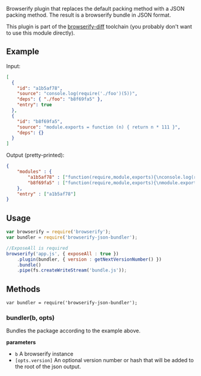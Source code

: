 Browserify plugin that replaces the default packing method with a JSON packing method. The result is a browserify bundle in JSON format.

This plugin is part of the [browserify-diff](https://github.com/Magnetme/browserify-diff) toolchain (you probably don't want to use this module directly).

## Example

Input:
```json
[
  {
    "id": "a1b5af78",
    "source": "console.log(require('./foo')(5))",
    "deps": { "./foo": "b8f69fa5" },
    "entry": true
  },
  {
    "id": "b8f69fa5",
    "source": "module.exports = function (n) { return n * 111 }",
    "deps": {}
  }
]
```

Output (pretty-printed):
```json
{
	"modules" : {
		"a1b5af78" : ["function(require,module,exports){\nconsole.log(require('./foo')(5))\n}", { "./foo" : "b8f69fa5" }],
		"b8f69fa5" : ["function(require,module,exports){\nmodule.exports = function (n) { return n * 111 }\n}", {}]
	},
	"entry" : ["a1b5af78"]
}
```

## Usage
```javascript
var browserify = require('browserify');
var bundler = require('browserify-json-bundler');

//ExposeAll is required
browserify('app.js', { exposeAll : true })
	.plugin(bundler, { version : getNextVersionNumber() })
	.bundle()
	.pipe(fs.createWriteStream('bundle.js'));
```


## Methods
`var bundler = require('browserify-json-bundler');`

### bundler(b, opts)
Bundles the package according to the example above.

**parameters**
- `b` A browserify instance
- `[opts.version]` An optional version number or hash that will be added to the root of the json output.

